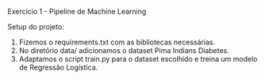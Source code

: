 Exercício 1 - Pipeline de Machine Learning

Setup do projeto:
1. Fizemos o requirements.txt com as bibliotecas necessárias.
2. No diretório data/ adicionamos o dataset Pima Indians Diabetes.
3. Adaptamos o script train.py para o dataset escolhido e treina um modelo de Regressão Logística.
